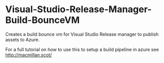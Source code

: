 # Visual-Studio-Release-Manager-Build-BounceVM
Creates a build bounce vm for Visual Studio Release manager to publish assets to Azure.

For a full tutorial on how to use this to setup a build pipeline in azure see http://macmillan.scot/
